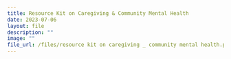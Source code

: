 ```yaml
---
title: Resource Kit on Caregiving & Community Mental Health
date: 2023-07-06
layout: file
description: ""
image: ""
file_url: /files/resource kit on caregiving _ community mental health.pdf
---
```

